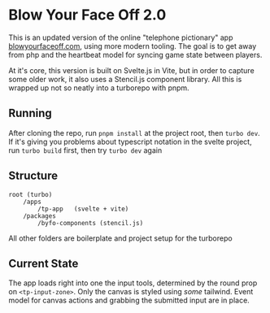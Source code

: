 # Blow Your Face Off 2.0

This is an updated version of the online "telephone pictionary" app [blowyourfaceoff.com](https://blowyourfaceoff.com), using more modern tooling. The goal is to get away from php and the heartbeat model for syncing game state between players.

At it's core, this version is built on Svelte.js in Vite, but in order to capture some older work, it also uses a Stencil.js component library. All this is wrapped up not so neatly into a turborepo with pnpm.

## Running

After cloning the repo, run `pnpm install` at the project root, then `turbo dev`. 
If it's giving you problems about typescript notation in the svelte project, run `turbo build` first, then try `turbo dev` again

## Structure

```
root (turbo)
    /apps
        /tp-app   (svelte + vite)
    /packages
        /byfo-components (stencil.js)
```
All other folders are boilerplate and project setup for the turborepo

## Current State
The app loads right into one the input tools, determined by the round prop on `<tp-input-zone>`. Only the canvas is styled using *some* tailwind. Event model for canvas actions and grabbing the submitted input are in place.